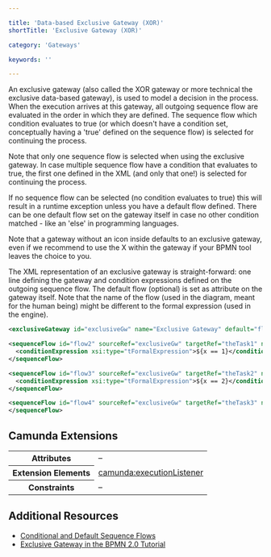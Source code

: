 ```yaml
---

title: 'Data-based Exclusive Gateway (XOR)'
shortTitle: 'Exclusive Gateway (XOR)'

category: 'Gateways'

keywords: ''

---
```



An exclusive gateway (also called the XOR gateway or more technical the exclusive data-based gateway), is used to model a decision in the process. When the execution arrives at this gateway, all outgoing sequence flow are evaluated in the order in which they are defined. The sequence flow which condition evaluates to true (or which doesn't have a condition set, conceptually having a 'true' defined on the sequence flow) is selected for continuing the process.

Note that only one sequence flow is selected when using the exclusive gateway. In case multiple sequence flow have a condition that evaluates to true, the first one defined in the XML (and only that one!) is selected for continuing the process.

If no sequence flow can be selected (no condition evaluates to true) this will result in a runtime exception unless you have a default flow defined. There can be one default flow set on the gateway itself in case no other condition matched - like an 'else' in programming languages.


<div data-bpmn-diagram="implement/exclusive-gateway"></div>


Note that a gateway without an icon inside defaults to an exclusive gateway, even if we recommend to use the X within the gateway if your BPMN tool leaves the choice to you.

The XML representation of an exclusive gateway is straight-forward: one line defining the gateway and condition expressions defined on the outgoing sequence flow. The default flow (optional) is set as attribute on the gateway itself. Note that the name of the flow (used in the diagram, meant for the human being) might be different to the formal expression (used in the engine).


```xml
<exclusiveGateway id="exclusiveGw" name="Exclusive Gateway" default="flow4" />

<sequenceFlow id="flow2" sourceRef="exclusiveGw" targetRef="theTask1" name="${x==1}">
  <conditionExpression xsi:type="tFormalExpression">${x == 1}</conditionExpression>
</sequenceFlow>

<sequenceFlow id="flow3" sourceRef="exclusiveGw" targetRef="theTask2" name="${x==2}">
  <conditionExpression xsi:type="tFormalExpression">${x == 2}</conditionExpression>
</sequenceFlow>

<sequenceFlow id="flow4" sourceRef="exclusiveGw" targetRef="theTask3" name="else">
</sequenceFlow>
```

## Camunda Extensions

<table class="table table-striped">
  <tr>
    <th>Attributes</th>
    <td>&ndash;</td>
  </tr>
  <tr>
    <th>Extension Elements</th>
    <td>
      <a href="ref:#custom-extensions-camunda-extension-elements-camundaexecutionlistener">camunda:executionListener</a>
    </td>
  </tr>
  <tr>
    <th>Constraints</th>
    <td>&ndash;</td>
  </tr>
</table>

## Additional Resources

*   [Conditional and Default Sequence Flows](ref:#gateways-conditional-and-default-sequence-flows)
*   [Exclusive Gateway in the BPMN 2.0 Tutorial](http://camunda.org/design/reference.html#!/gateways/xor)
